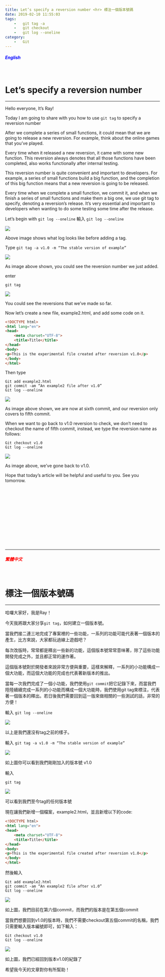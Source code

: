 ```yaml
---
title: Let’s specify a reversion number <hr> 標注一個版本號碼
date: 2019-02-10 11:55:03
tags: 
    -   git tag -a 
    -   git checkout
    -   git log --oneline
category:
    -   Git
---
```

##### <span style="color:blue">English</span>
<br>

Let’s specify a reversion number
==
<hr>

Hello everyone, It’s Ray!

Today I am going to share with you how to use `git tag` to specify a reversion number

After we complete a series of small functions, it could mean that we are going to release a new reversion. For example, think about the online games that you’ve played.

Every time when it released a new reversion, it came with some new function. This reversion always denotes that all those functions have been completed, also works functionally after internal testing.

This reversion number is quite convenient and important to developers. For example, a series of small functions build a big function, and the completion of this big function means that a new reversion is going to be released.

Every time when we complete a small function, we commit it, and when we finish a series of small functions and make them a big one, we use git tag to specify, denoting a reversion’s release. It’s very essential and important to developers when wanting to do some testing some time after the release.

Let’s begin with `git log --oneline`
輸入 `git log --oneline`

![](https://i.imgur.com/Cy9Sf0N.png)

Above image shows what log looks like before adding a tag.

Type 
`git tag -a v1.0 -m “The stable version of example”`

![](https://i.imgur.com/kgS4M83.jpg)

As image above shown, you could see the reversion number we just added.

enter

`git tag`

![](https://i.imgur.com/UWZeXPO.jpg)

You could see the reversions that we’ve made so far.

Now let’s create a new file, example2.html, and add some code on it.

```html
<!DOCTYPE html>
<html lang="en">
<head>
    <meta charset="UTF-8">
    <title>Title</title>
</head>
<body>
<p>This is the experimental file created after reversion v1.0</p>
</body>
</html>
```

Then type
```git
Git add example2.html
git commit -am “An example2 file after v1.0”
Git log --oneline
```

![](https://i.imgur.com/3wrPc0h.jpg)

As image above shown, we are now at sixth commit, and our reversion only covers to fifth commit.

When we want to go back to v1.0 reversion to check, we don’t need to checkout the name of fifth commit, instead, we type the reversion name as follows:

```git
Git checkout v1.0
Git log --oneline
```

![](https://i.imgur.com/4m99fLm.jpg)

As image above, we’ve gone back to v1.0.

Hope that today’s article will be helpful and useful to you. See you tomorrow.


<br>
<br>
<br>
<br>
<br>
<br>
<br>
<br>
<br>
<br>
<br>
<hr>


##### <span style="color:red">繁體中文</span>
<br>

標注一個版本號碼
==
<hr>

哈囉大家好，我是Ray！

今天我將跟大家分享`git tag`，如何建立一個版本號。

當我們接二連三地完成了專案裡的一些功能，一系列的功能可能代表著一個版本的產生，比方來說，大家都玩過線上遊戲吧？

每次改版時，常常都是釋出一些新的功能，這個版本號常常意味著，除了這些功能開發完成之外，並且都正常的運作著。

這個版本號對於開發者來說非常方便與重要，這樣來解釋，一系列的小功能構成一個大功能，而這個大功能的完成也代表著新版本的推出。

當每一次我們完成了一個小功能，我們使用`git commit`把它記錄下來，而當我們陸陸續續完成一系列的小功能而構成一個大功能時，我們使用git tag來標注，代表著一個版本的釋出。若日後我們需要回到這一版來做相關的一些測試的話，非常的方便！


輸入 `git log --oneline`

![](https://i.imgur.com/Cy9Sf0N.png)

以上是我們還沒有tag之前的樣子。

輸入
`git tag -a v1.0 -m “The stable version of example”`

![](https://i.imgur.com/kgS4M83.jpg)

如上圖你可以看到我們剛剛加入的版本號 v1.0

輸入 

`git tag`

![](https://i.imgur.com/UWZeXPO.jpg)

可以看到我們至今tag的任何版本號

現在讓我們新增一個檔案，example2.html，並且新增以下的code:

```html
<!DOCTYPE html>
<html lang="en">
<head>
    <meta charset="UTF-8">
    <title>Title</title>
</head>
<body>
<p>This is the experimental file created after reversion v1.0</p>
</body>
</html>
```

然後輸入
```git
Git add example2.html
git commit -am “An example2 file after v1.0”
Git log --oneline
```

![](https://i.imgur.com/3wrPc0h.jpg)

如上圖，我們目前在第六個commit，而我們的版本是在第五個commit

當我們想要回到v1.0的版本時，我們不需要checkout第五個commit的名稱，我們只需要輸入版本編號即可，如下輸入：

```git
Git checkout v1.0
Git log --oneline
```

![](https://i.imgur.com/4m99fLm.jpg)

如上圖，我們已經回到版本v1.0的紀錄了

希望我今天的文章對你有所幫助！
